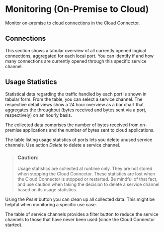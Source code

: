 <!-- loiob9a2cfc3c73744308b179888d4e35590 -->

# Monitoring \(On-Premise to Cloud\)

Monitor on-premise to cloud connections in the Cloud Connector.



## Connections

This section shows a tabular overview of all currently opened logical connections, aggregated for each local port. You can identify if and how many connections are currently opened through this specific service channel.



## Usage Statistics

Statistical data regarding the traffic handled by each port is shown in tabular form. From the table, you can select a service channel. The respective detail views show a 24 hour overview as a bar chart that aggregates the throughput \(bytes received and bytes sent via a port, respectively\) on an hourly basis.

The collected data comprises the number of bytes received from on-premise applications and the number of bytes sent to cloud applications.

The table listing usage statistics of ports lets you delete unused service channels. Use action *Delete* to delete a service channel.

> ### Caution:  
> Usage statistics are collected at runtime only. They are not stored when stopping the Cloud Connector. These statistics are lost when the Cloud Connector is stopped or restarted. Be mindful of that fact, and use caution when taking the decision to delete a service channel based on its usage statistics.

Using the *Reset* button you can clean up all collected data. This might be helpful when monitoring a specific use case.

The table of service channels provides a filter button to reduce the service channels to those that have never been used \(since the Cloud Connector started\).

